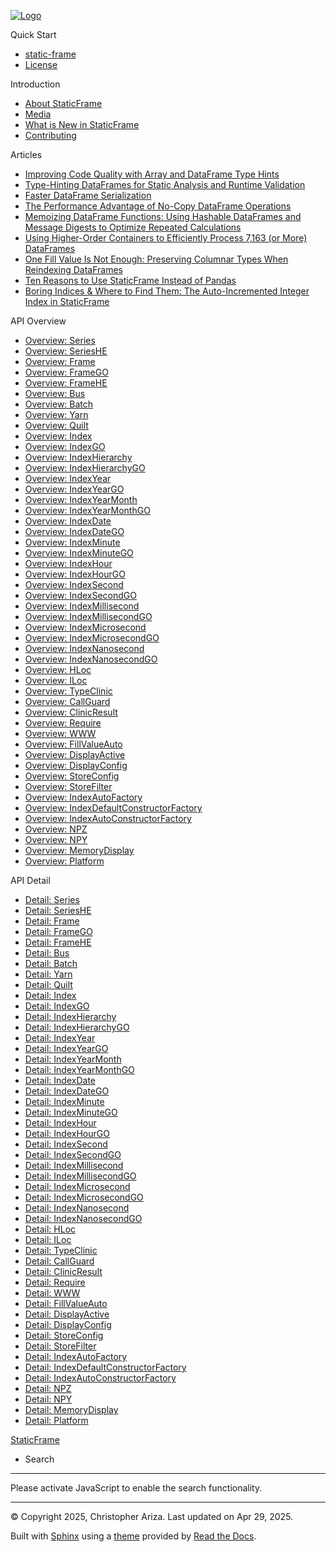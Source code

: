 [![Logo](_static/sf-logo-web_icon-small.png)](index.html)

Quick Start

* [static-frame](readme.html)
* [License](license.html)

Introduction

* [About StaticFrame](intro.html)
* [Media](intro.html#media)
* [What is New in StaticFrame](new.html)
* [Contributing](contributing.html)

Articles

* [Improving Code Quality with Array and DataFrame Type Hints](articles/guard.html)
* [Type-Hinting DataFrames for Static Analysis and Runtime Validation](articles/ftyping.html)
* [Faster DataFrame Serialization](articles/serialize.html)
* [The Performance Advantage of No-Copy DataFrame Operations](articles/no_copy.html)
* [Memoizing DataFrame Functions: Using Hashable DataFrames and Message Digests to Optimize Repeated Calculations](articles/hash.html)
* [Using Higher-Order Containers to Efficiently Process 7,163 (or More) DataFrames](articles/uhoc.html)
* [One Fill Value Is Not Enough: Preserving Columnar Types When Reindexing DataFrames](articles/fill_value.html)
* [Ten Reasons to Use StaticFrame Instead of Pandas](articles/upgrade.html)
* [Boring Indices & Where to Find Them: The Auto-Incremented Integer Index in StaticFrame](articles/aiii.html)

API Overview

* [Overview: Series](api_overview/series.html)
* [Overview: SeriesHE](api_overview/series_he.html)
* [Overview: Frame](api_overview/frame.html)
* [Overview: FrameGO](api_overview/frame_go.html)
* [Overview: FrameHE](api_overview/frame_he.html)
* [Overview: Bus](api_overview/bus.html)
* [Overview: Batch](api_overview/batch.html)
* [Overview: Yarn](api_overview/yarn.html)
* [Overview: Quilt](api_overview/quilt.html)
* [Overview: Index](api_overview/index.html)
* [Overview: IndexGO](api_overview/index_go.html)
* [Overview: IndexHierarchy](api_overview/index_hierarchy.html)
* [Overview: IndexHierarchyGO](api_overview/index_hierarchy_go.html)
* [Overview: IndexYear](api_overview/index_year.html)
* [Overview: IndexYearGO](api_overview/index_year_go.html)
* [Overview: IndexYearMonth](api_overview/index_year_month.html)
* [Overview: IndexYearMonthGO](api_overview/index_year_month_go.html)
* [Overview: IndexDate](api_overview/index_date.html)
* [Overview: IndexDateGO](api_overview/index_date_go.html)
* [Overview: IndexMinute](api_overview/index_minute.html)
* [Overview: IndexMinuteGO](api_overview/index_minute_go.html)
* [Overview: IndexHour](api_overview/index_hour.html)
* [Overview: IndexHourGO](api_overview/index_hour_go.html)
* [Overview: IndexSecond](api_overview/index_second.html)
* [Overview: IndexSecondGO](api_overview/index_second_go.html)
* [Overview: IndexMillisecond](api_overview/index_millisecond.html)
* [Overview: IndexMillisecondGO](api_overview/index_millisecond_go.html)
* [Overview: IndexMicrosecond](api_overview/index_microsecond.html)
* [Overview: IndexMicrosecondGO](api_overview/index_microsecond_go.html)
* [Overview: IndexNanosecond](api_overview/index_nanosecond.html)
* [Overview: IndexNanosecondGO](api_overview/index_nanosecond_go.html)
* [Overview: HLoc](api_overview/hloc.html)
* [Overview: ILoc](api_overview/iloc.html)
* [Overview: TypeClinic](api_overview/type_clinic.html)
* [Overview: CallGuard](api_overview/call_guard.html)
* [Overview: ClinicResult](api_overview/clinic_result.html)
* [Overview: Require](api_overview/require.html)
* [Overview: WWW](api_overview/www.html)
* [Overview: FillValueAuto](api_overview/fill_value_auto.html)
* [Overview: DisplayActive](api_overview/display_active.html)
* [Overview: DisplayConfig](api_overview/display_config.html)
* [Overview: StoreConfig](api_overview/store_config.html)
* [Overview: StoreFilter](api_overview/store_filter.html)
* [Overview: IndexAutoFactory](api_overview/index_auto_factory.html)
* [Overview: IndexDefaultConstructorFactory](api_overview/index_default_constructor_factory.html)
* [Overview: IndexAutoConstructorFactory](api_overview/index_auto_constructor_factory.html)
* [Overview: NPZ](api_overview/npz.html)
* [Overview: NPY](api_overview/npy.html)
* [Overview: MemoryDisplay](api_overview/memory_display.html)
* [Overview: Platform](api_overview/platform.html)

API Detail

* [Detail: Series](api_detail/series.html)
* [Detail: SeriesHE](api_detail/series_he.html)
* [Detail: Frame](api_detail/frame.html)
* [Detail: FrameGO](api_detail/frame_go.html)
* [Detail: FrameHE](api_detail/frame_he.html)
* [Detail: Bus](api_detail/bus.html)
* [Detail: Batch](api_detail/batch.html)
* [Detail: Yarn](api_detail/yarn.html)
* [Detail: Quilt](api_detail/quilt.html)
* [Detail: Index](api_detail/index.html)
* [Detail: IndexGO](api_detail/index_go.html)
* [Detail: IndexHierarchy](api_detail/index_hierarchy.html)
* [Detail: IndexHierarchyGO](api_detail/index_hierarchy_go.html)
* [Detail: IndexYear](api_detail/index_year.html)
* [Detail: IndexYearGO](api_detail/index_year_go.html)
* [Detail: IndexYearMonth](api_detail/index_year_month.html)
* [Detail: IndexYearMonthGO](api_detail/index_year_month_go.html)
* [Detail: IndexDate](api_detail/index_date.html)
* [Detail: IndexDateGO](api_detail/index_date_go.html)
* [Detail: IndexMinute](api_detail/index_minute.html)
* [Detail: IndexMinuteGO](api_detail/index_minute_go.html)
* [Detail: IndexHour](api_detail/index_hour.html)
* [Detail: IndexHourGO](api_detail/index_hour_go.html)
* [Detail: IndexSecond](api_detail/index_second.html)
* [Detail: IndexSecondGO](api_detail/index_second_go.html)
* [Detail: IndexMillisecond](api_detail/index_millisecond.html)
* [Detail: IndexMillisecondGO](api_detail/index_millisecond_go.html)
* [Detail: IndexMicrosecond](api_detail/index_microsecond.html)
* [Detail: IndexMicrosecondGO](api_detail/index_microsecond_go.html)
* [Detail: IndexNanosecond](api_detail/index_nanosecond.html)
* [Detail: IndexNanosecondGO](api_detail/index_nanosecond_go.html)
* [Detail: HLoc](api_detail/hloc.html)
* [Detail: ILoc](api_detail/iloc.html)
* [Detail: TypeClinic](api_detail/type_clinic.html)
* [Detail: CallGuard](api_detail/call_guard.html)
* [Detail: ClinicResult](api_detail/clinic_result.html)
* [Detail: Require](api_detail/require.html)
* [Detail: WWW](api_detail/www.html)
* [Detail: FillValueAuto](api_detail/fill_value_auto.html)
* [Detail: DisplayActive](api_detail/display_active.html)
* [Detail: DisplayConfig](api_detail/display_config.html)
* [Detail: StoreConfig](api_detail/store_config.html)
* [Detail: StoreFilter](api_detail/store_filter.html)
* [Detail: IndexAutoFactory](api_detail/index_auto_factory.html)
* [Detail: IndexDefaultConstructorFactory](api_detail/index_default_constructor_factory.html)
* [Detail: IndexAutoConstructorFactory](api_detail/index_auto_constructor_factory.html)
* [Detail: NPZ](api_detail/npz.html)
* [Detail: NPY](api_detail/npy.html)
* [Detail: MemoryDisplay](api_detail/memory_display.html)
* [Detail: Platform](api_detail/platform.html)

[StaticFrame](index.html)

* Search

---

Please activate JavaScript to enable the search functionality.

---

© Copyright 2025, Christopher Ariza.
Last updated on Apr 29, 2025.

Built with [Sphinx](https://www.sphinx-doc.org/) using a
[theme](https://github.com/readthedocs/sphinx_rtd_theme)
provided by [Read the Docs](https://readthedocs.org).